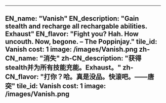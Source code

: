 ---

EN_name: "Vanish"
EN_description: "Gain stealth and recharge all rechargable abilities. Exhaust"
EN_flavor: "Fight you? Hah. How uncouth. Now, begone. – The Poppinjay."
tile_id: Vanish
cost: 1
image: /images/Vanish.png
zh-CN_name: "消失"
zh-CN_description: "获得stealth并为所有技能充能。Exhaust。"
zh-CN_flavor: "打你？哈。真是没品。快滚吧。——唐突"
tile_id: Vanish
cost: 1
image: /images/Vanish.png
---